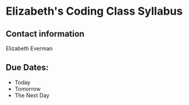 # Elizabeth's Coding Class Syllabus 

## Contact information
Elizabeth Everman

## Due Dates:
* Today
* Tomorrow
* The Next Day

